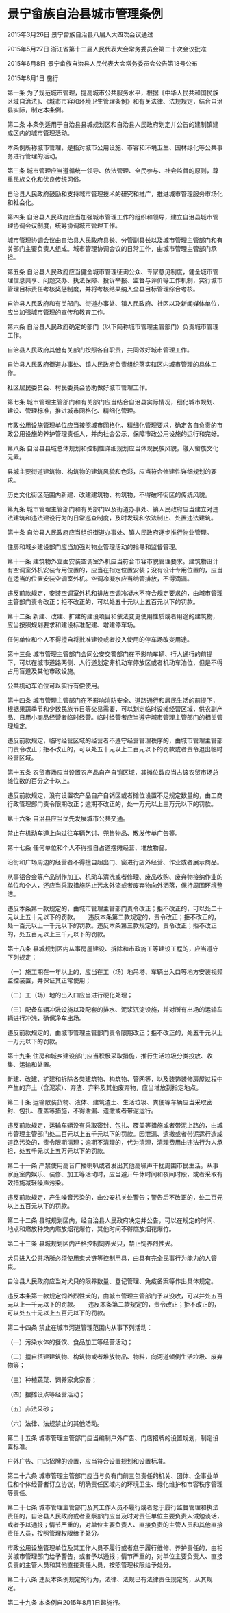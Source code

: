 # 景宁畲族自治县城市管理条例

2015年3月26日 景宁畲族自治县八届人大四次会议通过

2015年5月27日 浙江省第十二届人民代表大会常务委员会第二十次会议批准

2015年6月8日 景宁畲族自治县人民代表大会常务委员会公告第18号公布

2015年8月1日 施行

<!-- INFO END -->

第一条 为了规范城市管理，提高城市公共服务水平，根据《中华人民共和国民族区域自治法》、《城市市容和环境卫生管理条例》和有关法律、法规规定，结合自治县实际，制定本条例。

第二条 本条例适用于自治县县城规划区和自治县人民政府划定并公告的建制镇建成区内的城市管理活动。

本条例所称城市管理，是指对城市公用设施、市容和环境卫生、园林绿化等公共事务进行管理的活动。

第三条 城市管理应当遵循统一领导、依法管理、全民参与、社会监督的原则，尊重民族文化和优良传统习俗。

自治县人民政府鼓励和支持城市管理技术的研究和推广，推进城市管理服务市场化和社会化。

第四条 自治县人民政府应当加强城市管理工作的组织和领导，建立自治县城市管理协调会议制度，统筹协调城市管理工作。

城市管理协调会议由自治县人民政府县长、分管副县长以及城市管理主管部门和有关部门主要负责人组成。城市管理协调会议的日常工作，由城市管理主管部门承担。

第五条 自治县人民政府应当健全城市管理征询公众、专家意见制度，健全城市管理信息共享、问题交办、执法保障、投诉举报、监督与评价等工作机制，实行城市管理目标责任考核奖惩制度，并将考核结果纳入全县目标管理综合考核。

自治县人民政府和有关部门、街道办事处、镇人民政府、社区以及新闻媒体单位，应当加强城市管理的宣传和教育工作。

第六条 自治县人民政府确定的部门（以下简称城市管理主管部门）负责城市管理工作。

自治县人民政府其他有关部门按照各自职责，共同做好城市管理工作。

自治县人民政府街道办事处、镇人民政府负责组织落实辖区内城市管理的具体工作。

社区居民委员会、村民委员会协助做好城市管理工作。

第七条 城市管理主管部门和有关部门应当结合自治县实际情况，细化城市规划、建设、管理标准，推进城市网格化、精细化管理。

市政公用设施管理单位应当按照城市网格化、精细化管理要求，确定各自负责的市政公用设施的养护管理责任人，并向社会公示，保障市政公用设施的运行和完好。

第八条 自治县县域总体规划和控制性详细规划应当体现民族风貌，融入畲族文化元素。

县城主要街道建筑物、构筑物的建筑风貌和色彩，应当符合修建性详细规划的要求。

历史文化街区范围内新建、改建建筑物、构筑物，不得破坏街区的传统风貌。

第九条 城市管理主管部门和有关部门以及街道办事处、镇人民政府应当建立对违法建筑和违法建设行为的日常巡查制度，及时发现和依法制止、处置违法建筑。

第十条 自治县人民政府应当组织街道办事处、镇人民政府逐步推行物业管理。

住房和城乡建设部门应当加强对物业管理活动的指导和监督管理。

第十一条 建筑物外立面安装空调室外机应当符合市容市貌管理要求。建筑物设计有空调室外机安装专用位置的，应当在指定位置安装；没有设计专用位置的，应当在适当的位置安装空调室外机。空调冷凝水应当纳管排放，不得滴漏。

违反前款规定，安装空调室外机和排放空调冷凝水不符合规定要求的，由城市管理主管部门责令改正；拒不改正的，可以处五十元以上五百元以下的罚款。

第十二条 新建、改建、扩建的建设项目和依法变更使用性质或者用途的建筑物，应当按照规划要求和建设标准配建、增建停车场。

任何单位和个人不得擅自将批准建设或者投入使用的停车场改变用途。

第十三条 城市管理主管部门会同公安交警部门在不影响车辆、行人通行的前提下，可以在城市道路两侧、人行道划定非机动车停放区或者机动车泊位，但是不得占用盲道及其他市政设施。

公共机动车泊位可以实行有偿使用。

第十四条 城市管理主管部门在不影响消防安全、道路通行和居民生活的前提下，根据果蔬季节和少数民族节日等交易需要，可以划定临时设摊经营区域，供农副产品、日用小商品经营者临时经营。临时经营者应当遵守城市管理主管部门的相关管理规定。

违反前款规定，临时经营区域的经营者不遵守经营管理秩序的，由城市管理主管部门责令改正；拒不改正的，可以处五十元以上二百元以下的罚款或者责令退出临时经营区域。

第十五条 农贸市场应当设置农产品自产自销区域，其摊位数应当占该农贸市场总摊位数的百分之十以上。

违反前款规定，没有设置农产品自产自销区或者摊位设置不足规定数量的，由工商行政管理部门责令限期改正；逾期不改正的，处一万元以上三万元以下的罚款。

第十六条 自治县应当优先发展城市公共交通。

禁止在机动车道上向过往车辆乞讨、兜售物品、散发传单广告等。

第十七条 任何单位和个人不得擅自占道摆摊经营、堆放物品。

沿街和广场周边的经营者不得擅自超出门、窗进行店外经营、作业或者展示商品。

从事铝合金等产品制作加工、机动车清洗或者修理、废品收购、废弃物接纳作业的单位和个人，还应当采取措施防止污水外流或者废弃物向外洒落，保持周围环境整洁。

违反本条第一款规定的，由城市管理主管部门责令改正；拒不改正的，可以处二十元以上五十元以下的罚款。　　违反本条第二款规定的，责令改正；拒不改正的，处一百元以上一千元以下的罚款。违反本条第三款规定的，责令改正；拒不改正的，处五百元以上三千元以下的罚款。

第十八条 县城规划区内从事房屋建设、拆除和市政施工等建设工程的，应当遵守下列规定：

（一）施工期在一年以上的，应当在工（场）地吊塔、车辆出入口等地方安装视频监控装置，并保证其正常使用；

（二）工（场）地的出入口应当进行硬化处理；

（三）配备车辆冲洗设施以及配套的排水、泥浆沉淀设施，并对所有出场的运输车辆进行冲洗，确保净车出场。

违反前款规定的，由城市管理主管部门责令限期改正；拒不改正的，处五千元以上一万元以下的罚款。

第十九条 住房和城乡建设部门应当积极采取措施，推行生活垃圾分类投放、收集、运输和处置。

新建、改建、扩建和拆除各类建筑物、构筑物、管网等，以及装饰装修房屋过程中产生的弃土（含泥浆）、弃渣、弃料及其他废弃物，应当堆放到指定地点。

第二十条 运输散装货物、液体、建筑渣土、生活垃圾、粪便等车辆应当采取密封、包扎、覆盖等措施，不得泄漏、遗撒或者带泥运行。

违反前款规定，运输车辆没有采取密封、包扎、覆盖等措施或者带泥上路的，由城市管理主管部门处二百元以上五千元以下的罚款。因泄漏、遗撒或者带泥运行造成道路污染的，责令限期清理；逾期不清理的，代为清理，清理费用由违法行为人承担，处五千元以上五万元以下的罚款。

第二十一条 严禁使用高音广播喇叭或者发出其他高噪声干扰周围市民生活。从事家庭室内娱乐、装修、加工等活动时，应当避开午休时间和夜间时段，或者采取有效措施减轻噪声污染。

违反前款规定，产生噪音污染的，由公安机关处警告；警告后不改正的，处二百元以上五百元以下的罚款。

第二十二条 县城规划区内，经自治县人民政府决定并公告，可以在规定的时间、地点和燃放种类内燃放烟花爆竹，其他时间不得燃放烟花爆竹。

第二十三条 县城规划区内严格控制饲养犬只，禁止饲养烈性犬。

犬只进入公共场所必须使用束犬链等控制用具，由具有完全民事行为能力的人管束。

自治县人民政府应当对犬只的限养数量、登记管理、免疫备案等作出具体规定。

违反本条第一款规定饲养烈性犬的，由城市管理主管部门予以没收，可以并处五百元以上一千元以下的罚款。　　违反本条第二款规定的，责令改正；拒不改正的，可以处五十元以上五百元以下的罚款。

第二十四条 禁止在城市河道管理范围内从事下列活动：

（一）污染水体的餐饮、食品加工等经营活动；

（二）擅自搭建建筑物、构筑物或者堆放物品、物料，向河道倾倒生活垃圾、废弃物等；

（三）种植蔬菜、饲养家禽家畜；

（四）摆摊设点等经营活动；

（五）非法采砂；

（六）法律、法规禁止的其他活动。

第二十五条 城市管理主管部门应当编制户外广告、门店招牌的设置规划，制定设置标准。

户外广告、门店招牌的设置，应当符合设置规划和设置标准。

第二十六条 城市管理主管部门应当与负有门前三包责任的机关、团体、企事业单位和个体经营者订立协议，明确责任区域内的环境卫生、绿化维护和市容秩序管理等责任。

第二十七条 城市管理主管部门及其工作人员不履行或者怠于履行监督管理和执法责任的，自治县人民政府或者监察部门应当及时对责任单位主要负责人诫勉谈话，或者予以通报；情节严重的，对单位主要负责人、直接负责的主管人员和其他直接责任人员，按照管理权限给予处分。

市政公用设施管理单位及其工作人员不履行或者怠于履行维修、养护责任的，由相关城市管理部门给予警告，或者予以通报；情节严重的，对单位主要负责人、直接负责的主管人员和其他直接责任人员，按照管理权限给予处分。

第二十八条 违反本条例规定的行为，法律、法规已有法律责任规定的，从其规定。

第二十九条 本条例自2015年8月1日起施行。

